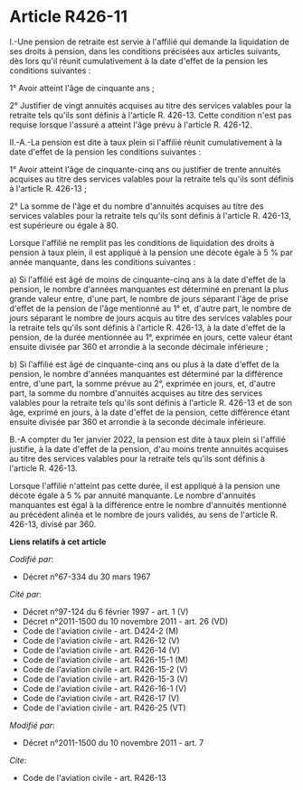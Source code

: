 # Article R426-11

I.-Une pension de retraite est servie à l'affilié qui demande la liquidation de ses droits à pension, dans les conditions
précisées aux articles suivants, dès lors qu'il réunit cumulativement à la date d'effet de la pension les conditions
suivantes : 

1° Avoir atteint l'âge de cinquante ans ; 

2° Justifier de vingt annuités acquises au titre des services valables pour la retraite tels qu'ils sont définis à l'article
R. 426-13. Cette condition n'est pas requise lorsque l'assuré a atteint l'âge prévu à l'article R. 426-12. 

II.-A.-La pension est dite à taux plein si l'affilié réunit cumulativement à la date d'effet de la pension les conditions
suivantes : 

1° Avoir atteint l'âge de cinquante-cinq ans ou justifier de trente annuités acquises au titre des services valables pour la
retraite tels qu'ils sont définis à l'article R. 426-13 ; 

2° La somme de l'âge et du nombre d'annuités acquises au titre des services valables pour la retraite tels qu'ils sont
définis à l'article R. 426-13, est supérieure ou égale à 80. 

Lorsque l'affilié ne remplit pas les conditions de liquidation des droits à pension à taux plein, il est appliqué à la
pension une décote égale à 5 % par année manquante, dans les conditions suivantes : 

a) Si l'affilié est âgé de moins de cinquante-cinq ans à la date d'effet de la pension, le nombre d'années manquantes est
déterminé en prenant la plus grande valeur entre, d'une part, le nombre de jours séparant l'âge de prise d'effet de la
pension de l'âge mentionné au 1° et, d'autre part, le nombre de jours séparant le nombre de jours acquis au titre des
services valables pour la retraite tels qu'ils sont définis à l'article R. 426-13, à la date d'effet de la pension, de la
durée mentionnée au 1°, exprimée en jours, cette valeur étant ensuite divisée par 360 et arrondie à la seconde décimale
inférieure ; 

b) Si l'affilié est âgé de cinquante-cinq ans ou plus à la date d'effet de la pension, le nombre d'années manquantes est
déterminé par la différence entre, d'une part, la somme prévue au 2°, exprimée en jours, et, d'autre part, la somme du nombre
d'annuités acquises au titre des services valables pour la retraite tels qu'ils sont définis à l'article R. 426-13 et de son
âge, exprimé en jours, à la date d'effet de la pension, cette différence étant ensuite divisée par 360 et arrondie à la
seconde décimale inférieure. 

B.-A compter du 1er janvier 2022, la pension est dite à taux plein si l'affilié justifie, à la date d'effet de la pension,
d'au moins trente annuités acquises au titre des services valables pour la retraite tels qu'ils sont définis à l'article R.
426-13. 

Lorsque l'affilié n'atteint pas cette durée, il est appliqué à la pension une décote égale à 5 % par annuité manquante. Le
nombre d'annuités manquantes est égal à la différence entre le nombre d'annuités mentionné au précédent alinéa et le nombre
de jours validés, au sens de l'article R. 426-13, divisé par 360.

**Liens relatifs à cet article**

_Codifié par_:

  - Décret n°67-334 du 30 mars 1967

_Cité par_:

  - Décret n°97-124 du 6 février 1997 - art. 1 (V)
  - Décret n°2011-1500 du 10 novembre 2011 - art. 26 (VD)
  - Code de l'aviation civile - art. D424-2 (M)
  - Code de l'aviation civile - art. R426-12 (V)
  - Code de l'aviation civile - art. R426-14 (V)
  - Code de l'aviation civile - art. R426-15-1 (M)
  - Code de l'aviation civile - art. R426-15-2 (V)
  - Code de l'aviation civile - art. R426-15-3 (V)
  - Code de l'aviation civile - art. R426-16-1 (V)
  - Code de l'aviation civile - art. R426-17 (V)
  - Code de l'aviation civile - art. R426-25 (VT)

_Modifié par_:

  - Décret n°2011-1500 du 10 novembre 2011 - art. 7

_Cite_:

  - Code de l'aviation civile - art. R426-13
